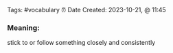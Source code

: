 Tags: #vocabulary 
⏰ Date Created:  2023-10-21, @ 11:45
### Meaning: 
stick to or follow something closely and consistently